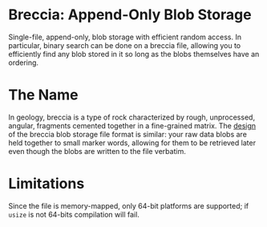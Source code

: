 # Breccia: Append-Only Blob Storage

Single-file, append-only, blob storage with efficient random access. In
particular, binary search can be done on a breccia file, allowing you to
efficiently find any blob stored in it so long as the blobs themselves have an
ordering.


# The Name

In geology, breccia is a type of rock characterized by rough, unprocessed,
angular, fragments cemented together in a fine-grained matrix. The
[design](/DESIGN.md) of the breccia blob storage file format is similar: your
raw data blobs are held together to small marker words, allowing for them to be
retrieved later even though the blobs are written to the file verbatim.


# Limitations

Since the file is memory-mapped, only 64-bit platforms are supported; if
`usize` is not 64-bits compilation will fail.
